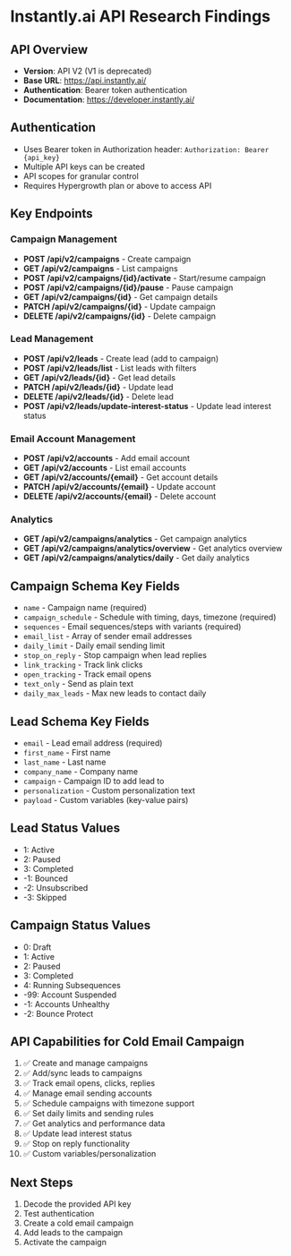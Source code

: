 # Instantly.ai API Research Findings

## API Overview
- **Version**: API V2 (V1 is deprecated)
- **Base URL**: https://api.instantly.ai/
- **Authentication**: Bearer token authentication
- **Documentation**: https://developer.instantly.ai/

## Authentication
- Uses Bearer token in Authorization header: `Authorization: Bearer {api_key}`
- Multiple API keys can be created
- API scopes for granular control
- Requires Hypergrowth plan or above to access API

## Key Endpoints

### Campaign Management
- **POST /api/v2/campaigns** - Create campaign
- **GET /api/v2/campaigns** - List campaigns
- **POST /api/v2/campaigns/{id}/activate** - Start/resume campaign
- **POST /api/v2/campaigns/{id}/pause** - Pause campaign
- **GET /api/v2/campaigns/{id}** - Get campaign details
- **PATCH /api/v2/campaigns/{id}** - Update campaign
- **DELETE /api/v2/campaigns/{id}** - Delete campaign

### Lead Management
- **POST /api/v2/leads** - Create lead (add to campaign)
- **POST /api/v2/leads/list** - List leads with filters
- **GET /api/v2/leads/{id}** - Get lead details
- **PATCH /api/v2/leads/{id}** - Update lead
- **DELETE /api/v2/leads/{id}** - Delete lead
- **POST /api/v2/leads/update-interest-status** - Update lead interest status

### Email Account Management
- **POST /api/v2/accounts** - Add email account
- **GET /api/v2/accounts** - List email accounts
- **GET /api/v2/accounts/{email}** - Get account details
- **PATCH /api/v2/accounts/{email}** - Update account
- **DELETE /api/v2/accounts/{email}** - Delete account

### Analytics
- **GET /api/v2/campaigns/analytics** - Get campaign analytics
- **GET /api/v2/campaigns/analytics/overview** - Get analytics overview
- **GET /api/v2/campaigns/analytics/daily** - Get daily analytics

## Campaign Schema Key Fields
- `name` - Campaign name (required)
- `campaign_schedule` - Schedule with timing, days, timezone (required)
- `sequences` - Email sequences/steps with variants (required)
- `email_list` - Array of sender email addresses
- `daily_limit` - Daily email sending limit
- `stop_on_reply` - Stop campaign when lead replies
- `link_tracking` - Track link clicks
- `open_tracking` - Track email opens
- `text_only` - Send as plain text
- `daily_max_leads` - Max new leads to contact daily

## Lead Schema Key Fields
- `email` - Lead email address (required)
- `first_name` - First name
- `last_name` - Last name
- `company_name` - Company name
- `campaign` - Campaign ID to add lead to
- `personalization` - Custom personalization text
- `payload` - Custom variables (key-value pairs)

## Lead Status Values
- 1: Active
- 2: Paused
- 3: Completed
- -1: Bounced
- -2: Unsubscribed
- -3: Skipped

## Campaign Status Values
- 0: Draft
- 1: Active
- 2: Paused
- 3: Completed
- 4: Running Subsequences
- -99: Account Suspended
- -1: Accounts Unhealthy
- -2: Bounce Protect

## API Capabilities for Cold Email Campaign
1. ✅ Create and manage campaigns
2. ✅ Add/sync leads to campaigns
3. ✅ Track email opens, clicks, replies
4. ✅ Manage email sending accounts
5. ✅ Schedule campaigns with timezone support
6. ✅ Set daily limits and sending rules
7. ✅ Get analytics and performance data
8. ✅ Update lead interest status
9. ✅ Stop on reply functionality
10. ✅ Custom variables/personalization

## Next Steps
1. Decode the provided API key
2. Test authentication
3. Create a cold email campaign
4. Add leads to the campaign
5. Activate the campaign

